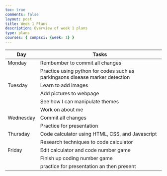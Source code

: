 ```yaml
---
toc: true
comments: false
layout: post
title: Week 1 Plans
description: Overview of week 1 plans
type: plans
courses: { compsci: {week: 1} }
---
```



| Day | Tasks |
| -------- | -------- |
| Monday | Rembember to commit all changes |
| | Practice using python for codes such as parkingsons disease marker detection
|Tuesday | Learn to add images | 
| | Add pictures to  webpage
| | See how I can manipulate themes
| | Work on about me
| Wednesday | Commit all changes |
| | Practice for presentation
| Thursday |Code calculator using HTML, CSS, and Javascript|
| | Research techniques to code calculator
| Friday |Edit calculator and code number game|
| | Finish up coding number game
| | practice for presentation an then present
